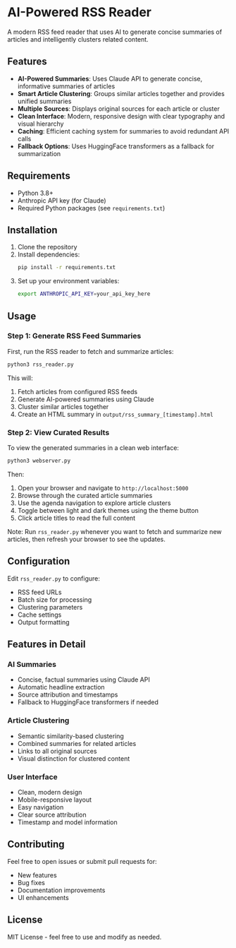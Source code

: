 # AI-Powered RSS Reader

A modern RSS feed reader that uses AI to generate concise summaries of articles and intelligently clusters related content.

## Features

- **AI-Powered Summaries**: Uses Claude API to generate concise, informative summaries of articles
- **Smart Article Clustering**: Groups similar articles together and provides unified summaries
- **Multiple Sources**: Displays original sources for each article or cluster
- **Clean Interface**: Modern, responsive design with clear typography and visual hierarchy
- **Caching**: Efficient caching system for summaries to avoid redundant API calls
- **Fallback Options**: Uses HuggingFace transformers as a fallback for summarization

## Requirements

- Python 3.8+
- Anthropic API key (for Claude)
- Required Python packages (see `requirements.txt`)

## Installation

1. Clone the repository
2. Install dependencies:
   ```bash
   pip install -r requirements.txt
   ```
3. Set up your environment variables:
   ```bash
   export ANTHROPIC_API_KEY=your_api_key_here
   ```

## Usage

### Step 1: Generate RSS Feed Summaries

First, run the RSS reader to fetch and summarize articles:
```bash
python3 rss_reader.py
```

This will:
1. Fetch articles from configured RSS feeds
2. Generate AI-powered summaries using Claude
3. Cluster similar articles together
4. Create an HTML summary in `output/rss_summary_[timestamp].html`

### Step 2: View Curated Results

To view the generated summaries in a clean web interface:
```bash
python3 webserver.py
```

Then:
1. Open your browser and navigate to `http://localhost:5000`
2. Browse through the curated article summaries
3. Use the agenda navigation to explore article clusters
4. Toggle between light and dark themes using the theme button
5. Click article titles to read the full content

Note: Run `rss_reader.py` whenever you want to fetch and summarize new articles, then refresh your browser to see the updates.

## Configuration

Edit `rss_reader.py` to configure:
- RSS feed URLs
- Batch size for processing
- Clustering parameters
- Cache settings
- Output formatting

## Features in Detail

### AI Summaries
- Concise, factual summaries using Claude API
- Automatic headline extraction
- Source attribution and timestamps
- Fallback to HuggingFace transformers if needed

### Article Clustering
- Semantic similarity-based clustering
- Combined summaries for related articles
- Links to all original sources
- Visual distinction for clustered content

### User Interface
- Clean, modern design
- Mobile-responsive layout
- Easy navigation
- Clear source attribution
- Timestamp and model information

## Contributing

Feel free to open issues or submit pull requests for:
- New features
- Bug fixes
- Documentation improvements
- UI enhancements

## License

MIT License - feel free to use and modify as needed.
